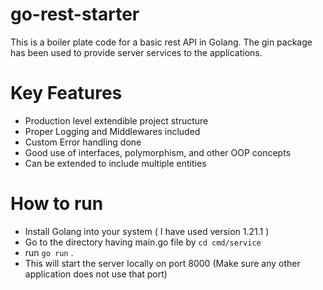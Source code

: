 # go-rest-starter
This is a boiler plate code for a basic rest API in Golang. The gin package has been used to provide server services to the applications.

# Key Features
- Production level extendible project structure
- Proper Logging and Middlewares included
- Custom Error handling done
- Good use of interfaces, polymorphism, and other OOP concepts
- Can be extended to include multiple entities


# How to run
- Install Golang into your system ( I have used version 1.21.1 )
- Go to the directory having main.go file by ```cd cmd/service```
- run ```go run``` .
- This will start the server locally on port 8000 (Make sure any other application does not use that port)

